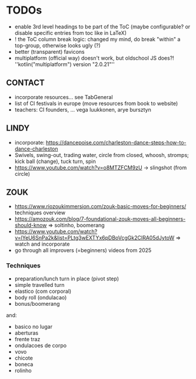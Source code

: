 # TODOs

* enable 3rd level headings to be part of the ToC (maybe configurable? or disable specific entries from toc like in LaTeX)
* ! the ToC column break logic: changed my mind, do break "within" a top-group, otherwise looks ugly (?)
* better (transparent) favicons
* multiplatform (official way) doesn't work, but oldschool JS does?! ''kotlin("multiplatform") version "2.0.21"''

## CONTACT

* incorporate resources... see TabGeneral
* list of CI festivals in europe (move resources from book to website)
* teachers: CI founders, ... vega luukkonen, arye bursztyn

## LINDY

* incorporate: https://dancepoise.com/charleston-dance-steps-how-to-dance-charleston
* Swivels, swing-out, trading water, circle from closed, whoosh, stromps; kick ball (change), tuck turn, spin
* https://www.youtube.com/watch?v=o8MTZFCM9zU -> slingshot (from circle)

## ZOUK

* https://www.riozoukimmersion.com/zouk-basic-moves-for-beginners/ techniques overview
* https://amozouk.com/blog/7-foundational-zouk-moves-all-beginners-should-know => soltinho, boomerang
* https://www.youtube.com/watch?v=lYeU6SnPa2k&list=PLtg3wEXTYx6pDBoVcgGk2CIRA05dJytoW => watch and incorporate
* go through all improvers (=beginners) videos from 2025

### Techniques

* preparation/lunch turn in place (pivot step)
* simple travelled turn
* elastico (com corporal)
* body roll (ondulacao)
* bonus/boomerang

and:

* basico no lugar
* aberturas
* frente traz
* ondulacoes de corpo
* vovo
* chicote
* boneca
* rolinho
